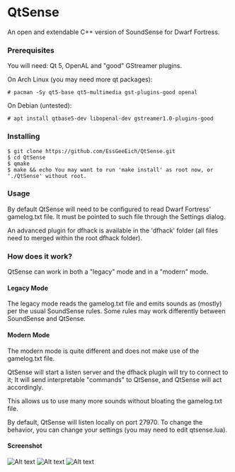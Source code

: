# QtSense

An open and extendable C++ version of SoundSense for Dwarf Fortress.

### Prerequisites

You will need: Qt 5, OpenAL and "good" GStreamer plugins.

On Arch Linux (you may need more qt packages):
```
# pacman -Sy qt5-base qt5-multimedia gst-plugins-good openal
```

On Debian (untested):
```
# apt install qtbase5-dev libopenal-dev gstreamer1.0-plugins-good
```

### Installing

```
$ git clone https://github.com/EssGeeEich/QtSense.git
$ cd QtSense
$ qmake
$ make && echo You may want to run 'make install' as root now, or './QtSense' without root.
```

### Usage

By default QtSense will need to be configured to read Dwarf Fortress' gamelog.txt file.
It must be pointed to such file through the Settings dialog.

An advanced plugin for dfhack is available in the 'dfhack' folder (all files need to merged within the root dfhack folder).

### How does it work?

QtSense can work in both a "legacy" mode and in a "modern" mode.

#### Legacy Mode

The legacy mode reads the gamelog.txt file and emits sounds as (mostly) per the usual SoundSense rules.
Some rules may work differently between SoundSense and QtSense.

#### Modern Mode

The modern mode is quite different and does not make use of the gamelog.txt file.

QtSense will start a listen server and the dfhack plugin will try to connect to it;
It will send interpretable "commands" to QtSense, and QtSense will act accordingly.

This allows us to use many more sounds without bloating the gamelog.txt file.

By default, QtSense will listen locally on port 27970.
To change the behavior, you can change your settings (you may need to edit qtsense.lua).

#### Screenshot
![Alt text](/../screenshots/Volume.jpg?raw=true "Volume Regolation")
![Alt text](/../screenshots/Packs.jpg?raw=true "Sound Packs Management")
![Alt text](/../screenshots/DebugAndSettings.jpg?raw=true "Debug and Settings screen")
